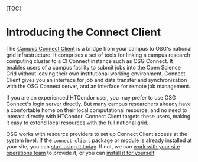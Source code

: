 [title]: - "What is the Connect Client?"

[TOC]

# Introducing the Connect Client

The [Campus Connect Client][client] is a bridge from your campus to
OSG's national grid infrastructure.  It comprises a set of tools for
linking a campus research computing cluster to a CI Connect instance
such as OSG Connect.  It enables users of a campus facility to submit
jobs into the Open Science Grid without leaving their own institutional
working environment.  Connect Client gives you an interface for job and
data transfer and synchronization with the OSG Connect server, and an
interface for remote job management.

If you are an experienced HTCondor user, you may prefer to use OSG
Connect's login server directly.  But many campus researchers already
have a comfortable home on their local computational resource, and
no need to interact directly with HTCondor.  Connect Client targets
these users, making it easy to extend local resources with the full
national grid.

OSG works with resource providers to set up Connect Client access at
the system level.  If the `connect-client` package or module is already
installed at your site, you can
[start using it today](support/solutions/articles/5000621976).
If not, we can
[work with your site operations team](/support/solutions/articles/5000640325)
to provide it, or you can
[install it for yourself](/support/solutions/articles/5000640326).

[client]: https://github.com/CI-Connect/connect-client


